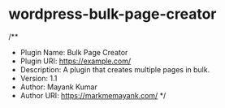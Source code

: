 # wordpress-bulk-page-creator

/**
 * Plugin Name: Bulk Page Creator
 * Plugin URI: https://example.com/
 * Description: A plugin that creates multiple pages in bulk.
 * Version: 1.1
 * Author: Mayank Kumar
 * Author URI: https://markmemayank.com/
 */
